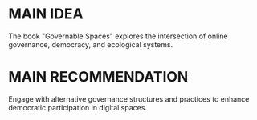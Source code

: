 # MAIN IDEA
The book "Governable Spaces" explores the intersection of online governance, democracy, and ecological systems.

# MAIN RECOMMENDATION
Engage with alternative governance structures and practices to enhance democratic participation in digital spaces.
